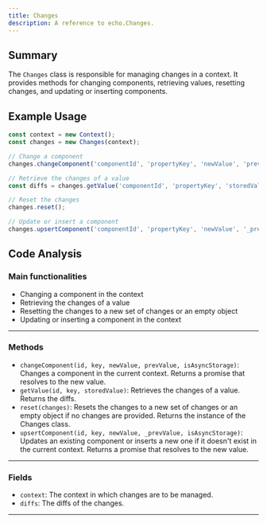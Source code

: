 ```yaml
---
title: Changes
description: A reference to echo.Changes.
---
```


## Summary

The `Changes` class is responsible for managing changes in a context. It provides methods for changing components, retrieving values, resetting changes, and updating or inserting components.

## Example Usage

```javascript
const context = new Context();
const changes = new Changes(context);

// Change a component
changes.changeComponent('componentId', 'propertyKey', 'newValue', 'prevValue');

// Retrieve the changes of a value
const diffs = changes.getValue('componentId', 'propertyKey', 'storedValue');

// Reset the changes
changes.reset();

// Update or insert a component
changes.upsertComponent('componentId', 'propertyKey', 'newValue', '_prevValue');
```

## Code Analysis

### Main functionalities

- Changing a component in the context
- Retrieving the changes of a value
- Resetting the changes to a new set of changes or an empty object
- Updating or inserting a component in the context

___

### Methods

- `changeComponent(id, key, newValue, prevValue, isAsyncStorage)`: Changes a component in the current context. Returns a promise that resolves to the new value.
- `getValue(id, key, storedValue)`: Retrieves the changes of a value. Returns the diffs.
- `reset(changes)`: Resets the changes to a new set of changes or an empty object if no changes are provided. Returns the instance of the Changes class.
- `upsertComponent(id, key, newValue, _prevValue, isAsyncStorage)`: Updates an existing component or inserts a new one if it doesn't exist in the current context. Returns a promise that resolves to the new value.

___

### Fields

- `context`: The context in which changes are to be managed.
- `diffs`: The diffs of the changes.

___
